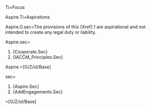 Ti=Focus

Aspire.Ti=Aspirations

Aspire.0.sec=The provisions of this {Xref}.1 are aspirational and not intended to create any legal duty or liability.

Aspire.sec=<ol class="secs-and"><li>{Cooperate.Sec}<li>{IACCM_Principles.Sec}</ol>

Aspire.=[G/Z/ol/Base]

sec=<ol class="secs-and"><li>{Aspire.Sec}<li>{AddEngagements.Sec}</ol>

=[G/Z/ol/Base]